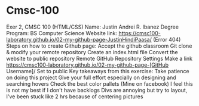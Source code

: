 # Cmsc-100
Exer 2, CMSC 100 (HTML/CSS)
Name: Justin Andrei R. Ibanez
Degree Program: BS Computer Science
Website link: https://cmsc100-laboratory.github.io/02-my-github-page-JustinHindiPaasa/ (Error 404)
Steps on how to create Github page:
Accept the github classroom
Git clone & modify your remote repository
Create an index.html file
Convert the website to public repository
Remote GitHub Repository Settings
Make a link https://cmsc100-laboratory.github.io/02-my-github-page-[GitHub Username]/
Set to public
Key takeaways from this exercise:
Take patience on doing this project
Give your full effort especially on designing and
searching hovers
Check the best color pallets (Mine on facebook)
I feel this is not my best if I don't have backlogs
Divs are annoying but try to layout, I've been stuck like 2 hrs 
because of centering pictures
